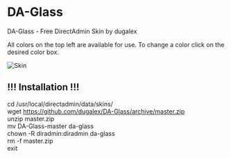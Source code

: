# DA-Glass
DA-Glass - Free DirectAdmin Skin by dugalex

All colors on the top left are available for use. To change a color click on the desired color box. 

![Skin](https://github.com/dugalex/DA-Glass/blob/master/inc/skin.jpg)


!!! Installation !!!
--------------------------------------------------------------------

cd /usr/local/directadmin/data/skins/  
wget https://github.com/dugalex/DA-Glass/archive/master.zip  
unzip master.zip  
mv DA-Glass-master da-glass  
chown -R diradmin:diradmin da-glass  
rm -f master.zip  
exit  
